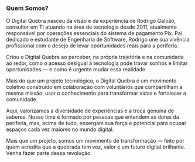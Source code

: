 ### Quem Somos?

O Digital Quebra nasceu da visão e da experiência de Rodrigo Galvão, consultor em TI atuando na área de tecnologia desde 2011, atualmente responsável por operações essenciais do sistema de pagamento Pix. Pai dedicado e estudante de Engenharia de Software, Rodrigo une sua vivência profissional com o desejo de levar oportunidades reais para a periferia.

Criou o Digital Quebra ao perceber, na própria trajetória e na comunidade ao redor, como o acesso desigual à tecnologia pode travar sonhos e limitar oportunidades — e como é urgente mudar essa realidade.

Mais do que um projeto tecnológico, o Digital Quebra é um movimento coletivo construído em colaboração com voluntários que compartilham a mesma missão: usar o conhecimento para transformar vidas e fortalecer a comunidade.

Aqui, valorizamos a diversidade de experiências e a troca genuína de saberes. Nosso time é formado por pessoas que entendem as dores da periferia, mas, acima de tudo, enxergam sua força e potencial para ocupar espaços cada vez maiores no mundo digital.

Mais que um projeto, somos um movimento de transformação — feito por quem acredita que a quebrada tem voz, valor e um futuro digital brilhante.
Venha fazer parte dessa revolução.
